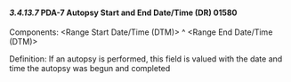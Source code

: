 #### *3.4.13.7* PDA-7 Autopsy Start and End Date/Time (DR) 01580

Components: &lt;Range Start Date/Time (DTM)> ^ &lt;Range End Date/Time (DTM)>

Definition: If an autopsy is performed, this field is valued with the date and time the autopsy was begun and completed
